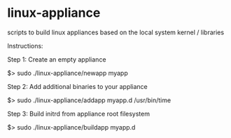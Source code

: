 linux-appliance
===============

scripts to build linux appliances based on the local system kernel / libraries 

Instructions:

Step 1: Create an empty appliance 

  $> sudo ./linux-appliance/newapp myapp

Step 2: Add additional binaries to your appliance

  $> sudo ./linux-appliance/addapp myapp.d /usr/bin/time

Step 3: Build initrd from appliance root filesystem

  $> sudo ./linux-appliance/buildapp myapp.d
